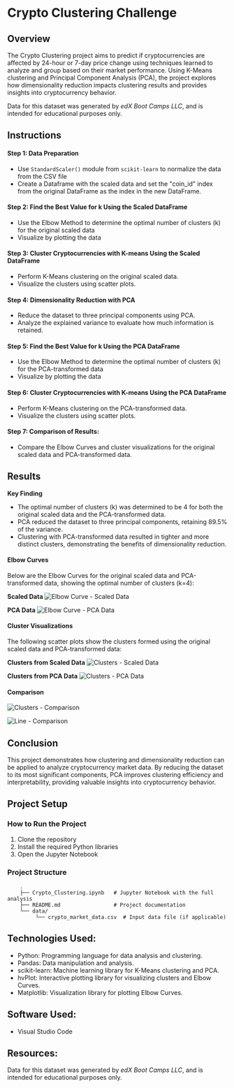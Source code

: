 # Crypto Clustering Challenge

## Overview 
The Crypto Clustering project aims to predict if cryptocurrencies are affected by 24-hour or 7-day price change using techniques learned to analyze and group based on their market performance. Using K-Means clustering and Principal Component Analysis (PCA), the project explores how dimensionality reduction impacts clustering results and provides insights into cryptocurrency behavior.

Data for this dataset was generated by _edX Boot Camps LLC_, and is intended for educational purposes only. 

## Instructions 
#### Step 1: Data Preparation
* Use `StandardScaler()` module from `scikit-learn` to normalize the data from the CSV file 
* Create a Dataframe with the scaled data and set the "coin_id" index from the original DataFrame as the index in the new DataFrame.

#### Step 2: Find the Best Value for k Using the Scaled DataFrame 
* Use the Elbow Method to determine the optimal number of clusters (k) for the original scaled data
* Visualize by plotting the data

#### Step 3: Cluster Cryptocurrencies with K-means Using the Scaled DataFrame 
* Perform K-Means clustering on the original scaled data.
* Visualize the clusters using scatter plots.

#### Step 4: Dimensionality Reduction with PCA
* Reduce the dataset to three principal components using PCA.
* Analyze the explained variance to evaluate how much information is retained.

#### Step 5: Find the Best Value for k Using the PCA DataFrame 
* Use the Elbow Method to determine the optimal number of clusters (k) for the PCA-transformed data
* Visualize by plotting the data

#### Step 6: Cluster Cryptocurrencies with K-means Using the PCA DataFrame 
* Perform K-Means clustering on the PCA-transformed data.
* Visualize the clusters using scatter plots.

#### Step 7: Comparison of Results:
* Compare the Elbow Curves and cluster visualizations for the original scaled data and PCA-transformed data.

## Results 
**Key Finding**
* The optimal number of clusters (k) was determined to be 4 for both the original scaled data and the PCA-transformed data.
* PCA reduced the dataset to three principal components, retaining 89.5% of the variance.
* Clustering with PCA-transformed data resulted in tighter and more distinct clusters, demonstrating the benefits of dimensionality reduction.


#### Elbow Curves
Below are the Elbow Curves for the original scaled data and PCA-transformed data, showing the optimal number of clusters (k=4):

**Scaled Data**
![Elbow Curve - Scaled Data](https://github.com/maddieemihle/CryptoClustering/blob/main/Images/scaled_elbow_curve.png)

**PCA Data**
![Elbow Curve - PCA Data](https://github.com/maddieemihle/CryptoClustering/blob/main/Images/pca_elbow_curve.png)

#### Cluster Visualizations
The following scatter plots show the clusters formed using the original scaled data and PCA-transformed data:

**Clusters from Scaled Data**
![Clusters - Scaled Data](https://github.com/maddieemihle/CryptoClustering/blob/main/Images/scaled_clusters.png)

**Clusters from PCA Data**
![Clusters - PCA Data](https://github.com/maddieemihle/CryptoClustering/blob/main/Images/pca_clusters.png)

#### Comparison

![Clusters - Comparison](https://github.com/maddieemihle/CryptoClustering/blob/main/Images/comparison_clusters.png)

![Line - Comparison](https://github.com/maddieemihle/CryptoClustering/blob/main/Images/comparison_elbow.png)

## Conclusion 
This project demonstrates how clustering and dimensionality reduction can be applied to analyze cryptocurrency market data. By reducing the dataset to its most significant components, PCA improves clustering efficiency and interpretability, providing valuable insights into cryptocurrency behavior.

## Project Setup 
### How to Run the Project
1. Clone the repository
2. Install the required Python libraries 
3. Open the Jupyter Notebook 

### Project Structure 
        .
        ├── Crypto_Clustering.ipynb   # Jupyter Notebook with the full analysis
        ├── README.md                 # Project documentation
        └── data/
             └── crypto_market_data.csv  # Input data file (if applicable)

    

## Technologies Used: 
* Python: Programming language for data analysis and clustering.
* Pandas: Data manipulation and analysis.
* scikit-learn: Machine learning library for K-Means clustering and PCA.
* hvPlot: Interactive plotting library for visualizing clusters and Elbow Curves.
* Matplotlib: Visualization library for plotting Elbow Curves.

## Software Used: 
* Visual Studio Code 

## Resources: 
Data for this dataset was generated by _edX Boot Camps LLC_, and is intended for educational purposes only.